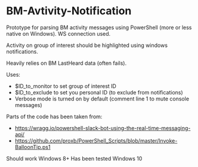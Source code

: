 # BM-Avtivity-Notification

Prototype for parsing BM activity messages using PowerShell (more or less native on Windows).
WS connection used.

Activity on group of interest should be highlighted using windows notifications.

Heavily relies on BM LastHeard data (often fails).

Uses:
* $ID_to_monitor to set group of interest ID
* $ID_to_exclude to set you personal ID (to exclude from notifications)
* Verbose mode is turned on by default (comment line 1 to mute console messages)

Parts of the code has been taken from:
- https://wragg.io/powershell-slack-bot-using-the-real-time-messaging-api/
- https://github.com/proxb/PowerShell_Scripts/blob/master/Invoke-BalloonTip.ps1

Should work Windows 8+
Has been tested Windows 10
